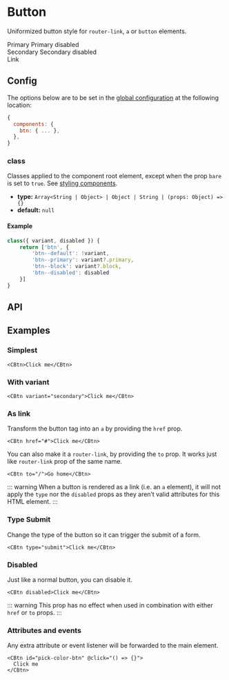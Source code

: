 # Button

Uniformized button style for `router-link`, `a` or `button` elements.

<Showcase>
    <div class="space-y-6">
        <div class="space-x-4">
            <CBtn>Primary</CBtn>
            <CBtn disabled>Primary disabled</CBtn>
        </div>
        <div class="space-x-4">
            <CBtn variant="secondary">Secondary</CBtn>
            <CBtn variant="secondary" disabled>
            Secondary disabled
            </CBtn>
        </div>
        <div class="space-x-4">
            <CBtn href="#" variant="link">
            Link
            </CBtn>
        </div>
    </div>
</Showcase>

## Config

The options below are to be set in the [global configuration](/guide/config.html) at the following location:

```js
{
  components: {
    btn: { ... },
  },
}
```

### class

Classes applied to the component root element, except when the prop `bare` is set to `true`. See [styling components](/guide/styling-components/).

- **type:** `Array<String | Object> | Object | String | (props: Object) => {}`
- **default:** `null`

#### Example

```js
class({ variant, disabled }) {
    return ['btn', {
        'btn--default': !variant,
        'btn--primary': variant?.primary,
        'btn--block': variant?.block,
        'btn--disabled': disabled
    }]
}
```

## API

<Docgen :components="['CBtn']" />

## Examples

### Simplest

```vue-html
<CBtn>Click me</CBtn>
```

### With variant

```vue-html
<CBtn variant="secondary">Click me</CBtn>
```

### As link

Transform the button tag into an `a` by providing the `href` prop.

```vue-html
<CBtn href="#">Click me</CBtn>
```

You can also make it a `router-link`, by providing the `to` prop. It works just like `router-link` prop of the same name.

```vue-html
<CBtn to="/">Go home</CBtn>
```

::: warning
When a button is rendered as a link (i.e. an `a` element), it will not apply the `type` nor the `disabled` props as they aren’t valid attributes for this HTML element.
:::

### Type Submit

Change the type of the button so it can trigger the submit of a form.

```vue-html
<CBtn type="submit">Click me</CBtn>
```

### Disabled

Just like a normal button, you can disable it.

```vue-html
<CBtn disabled>Click me</CBtn>
```

::: warning
This prop has no effect when used in combination with either `href` or `to` props.
:::

### Attributes and events

Any extra attribute or event listener will be forwarded to the main element.

```vue-html
<CBtn id="pick-color-btn" @click="() => {}">
  Click me
</CBtn>
```
